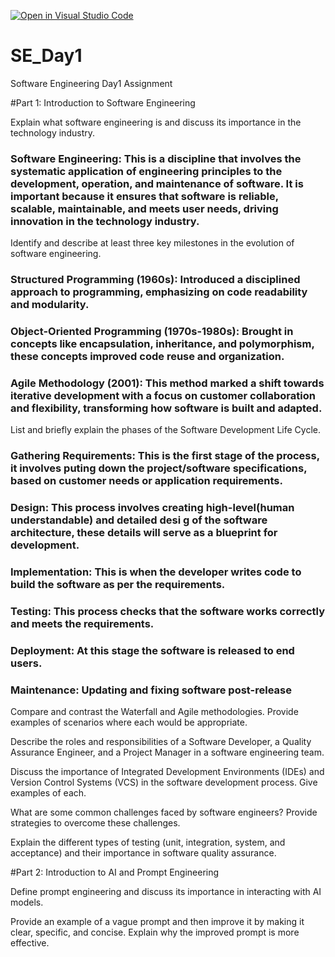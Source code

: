 [![Open in Visual Studio Code](https://classroom.github.com/assets/open-in-vscode-2e0aaae1b6195c2367325f4f02e2d04e9abb55f0b24a779b69b11b9e10269abc.svg)](https://classroom.github.com/online_ide?assignment_repo_id=15570757&assignment_repo_type=AssignmentRepo)
# SE_Day1
Software Engineering Day1 Assignment

#Part 1: Introduction to Software Engineering

Explain what software engineering is and discuss its importance in the technology industry.

### Software Engineering: This is a discipline that involves the systematic application of engineering principles to the development, operation, and maintenance of software. It is important because it ensures that software is reliable, scalable, maintainable, and meets user needs, driving innovation in the technology industry.


Identify and describe at least three key milestones in the evolution of software engineering.

### Structured Programming (1960s): Introduced a disciplined approach to programming, emphasizing on code readability and modularity.

### Object-Oriented Programming (1970s-1980s): Brought in concepts like encapsulation, inheritance, and polymorphism, these concepts improved code reuse and organization.

### Agile Methodology (2001): This method marked a shift towards iterative development with a focus on customer collaboration and flexibility, transforming how software is built and adapted.


List and briefly explain the phases of the Software Development Life Cycle.

### Gathering Requirements: This is the first stage of the process, it involves puting down the project/software specifications, based on customer needs or application requirements.

### Design: This process involves creating high-level(human understandable) and detailed desi g of the software architecture, these details will serve as a blueprint for development.

### Implementation: This is when the developer writes code to build the software as per the requirements.

### Testing: This process checks that the software works correctly and meets the requirements.

### Deployment: At this stage the software is released to end users.

### Maintenance: Updating and fixing software post-release

Compare and contrast the Waterfall and Agile methodologies. Provide examples of scenarios where each would be appropriate.


Describe the roles and responsibilities of a Software Developer, a Quality Assurance Engineer, and a Project Manager in a software engineering team.


Discuss the importance of Integrated Development Environments (IDEs) and Version Control Systems (VCS) in the software development process. Give examples of each.


What are some common challenges faced by software engineers? Provide strategies to overcome these challenges.


Explain the different types of testing (unit, integration, system, and acceptance) and their importance in software quality assurance.


#Part 2: Introduction to AI and Prompt Engineering


Define prompt engineering and discuss its importance in interacting with AI models.


Provide an example of a vague prompt and then improve it by making it clear, specific, and concise. Explain why the improved prompt is more effective.
